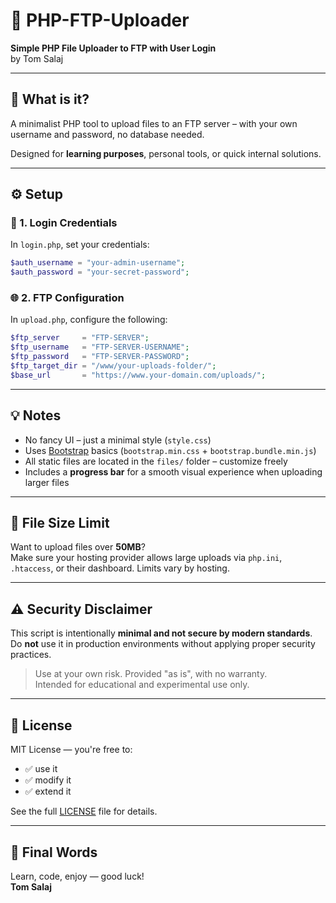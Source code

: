 # 📂 PHP-FTP-Uploader  
**Simple PHP File Uploader to FTP with User Login**  
by Tom Salaj

---

## 🧰 What is it?

A minimalist PHP tool to upload files to an FTP server – with your own username and password, no database needed.

Designed for **learning purposes**, personal tools, or quick internal solutions.

---

## ⚙️ Setup

### 🔐 1. Login Credentials

In `login.php`, set your credentials:

```php
$auth_username = "your-admin-username";
$auth_password = "your-secret-password";
```

### 🌐 2. FTP Configuration

In `upload.php`, configure the following:

```php
$ftp_server     = "FTP-SERVER";
$ftp_username   = "FTP-SERVER-USERNAME";
$ftp_password   = "FTP-SERVER-PASSWORD";
$ftp_target_dir = "/www/your-uploads-folder/";
$base_url       = "https://www.your-domain.com/uploads/";
```

---

## 💡 Notes

- No fancy UI – just a minimal style (`style.css`)
- Uses [Bootstrap](https://getbootstrap.com/) basics (`bootstrap.min.css` + `bootstrap.bundle.min.js`)
- All static files are located in the `files/` folder – customize freely
- Includes a **progress bar** for a smooth visual experience when uploading larger files

---

## 📏 File Size Limit

Want to upload files over **50MB**?  
Make sure your hosting provider allows large uploads via `php.ini`, `.htaccess`, or their dashboard. Limits vary by hosting.

---

## ⚠️ Security Disclaimer

This script is intentionally **minimal and not secure by modern standards**.  
Do **not** use it in production environments without applying proper security practices.

> Use at your own risk. Provided "as is", with no warranty.  
> Intended for educational and experimental use only.

---

## 🪪 License

MIT License — you're free to:

- ✅ use it  
- ✅ modify it  
- ✅ extend it  

See the full [LICENSE](LICENSE) file for details.

---

## 🚀 Final Words

Learn, code, enjoy — good luck!  
**Tom Salaj**
